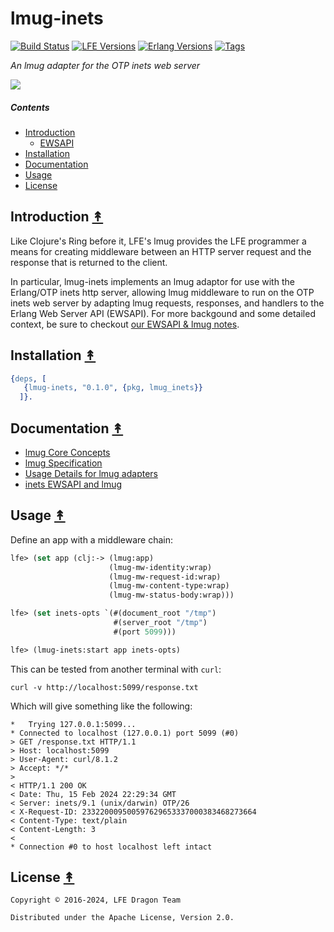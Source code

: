 # lmug-inets

[![Build Status][gh-actions-badge]][gh-actions]
[![LFE Versions][lfe-badge]][lfe]
[![Erlang Versions][erlang-badge]][versions]
[![Tags][github-tags-badge]][github-tags]

*An lmug adapter for the OTP inets web server*

[![][logo]][logo-large]

##### Contents

* [Introduction](#introduction-)
  * [EWSAPI](#ewsapi-)
* [Installation](#installation-)
* [Documentation](#documentation-)
* [Usage](#usage-)
* [License](#license-)


## Introduction [&#x219F;](#contents)

Like Clojure's Ring before it, LFE's lmug provides the LFE programmer a means
for creating middleware between an HTTP server request and the response that
is returned to the client.

In particular, lmug-inets implements an lmug adaptor for use with the
Erlang/OTP inets http server, allowing lmug middleware to run on the OTP inets
web server by adapting lmug requests, responses, and handlers to the Erlang Web
Server API (EWSAPI). For more backgound and some detailed context, be sure to 
checkout [our EWSAPI & lmug notes](./docs/ewsapi.md).

## Installation [&#x219F;](#contents)

```erlang
{deps, [
   {lmug-inets, "0.1.0", {pkg, lmug_inets}}
  ]}.
```

## Documentation [&#x219F;](#contents)

* [lmug Core Concepts](https://github.com/lfe-mug/lmug/blob/main/docs/core-concepts.md)
* [lmug Specification](https://github.com/lfe-mug/lmug/blob/main/docs/lmug-spec.md)
* [Usage Details for lmug adapters](https://github.com/lfe-mug/lmug/blob/main/docs/usage-details.md)
* [inets EWSAPI and lmug](./docs/ewsapi.md)

## Usage [&#x219F;](#contents)

Define an app with a middleware chain:

```lisp
lfe> (set app (clj:-> (lmug:app)
                      (lmug-mw-identity:wrap)
                      (lmug-mw-request-id:wrap)
                      (lmug-mw-content-type:wrap)
                      (lmug-mw-status-body:wrap)))
```

```lisp
lfe> (set inets-opts `(#(document_root "/tmp")
                       #(server_root "/tmp")
                       #(port 5099)))
```

```lisp
lfe> (lmug-inets:start app inets-opts)
```

This can be tested from another terminal with `curl`:

``` shell
curl -v http://localhost:5099/response.txt
```

Which will give something like the following:

``` shell
*   Trying 127.0.0.1:5099...
* Connected to localhost (127.0.0.1) port 5099 (#0)
> GET /response.txt HTTP/1.1
> Host: localhost:5099
> User-Agent: curl/8.1.2
> Accept: */*
>
< HTTP/1.1 200 OK
< Date: Thu, 15 Feb 2024 22:29:34 GMT
< Server: inets/9.1 (unix/darwin) OTP/26
< X-Request-ID: 233220009500597629653337000383468273664
< Content-Type: text/plain
< Content-Length: 3
<
* Connection #0 to host localhost left intact
```

## License [&#x219F;](#contents)

```
Copyright © 2016-2024, LFE Dragon Team

Distributed under the Apache License, Version 2.0.
```

[//]: ---Named-Links---

[logo]: priv/images/lmug-inets.png
[logo-large]: priv/images/lmug-inets-large.png
[gh-actions-badge]: https://github.com/lfe-mug/lmug-inets/workflows/ci%2Fcd/badge.svg
[gh-actions]: https://github.com/lfe-mug/lmug-inets/actions
[lfe]: https://github.com/lfe/lfe
[lfe-badge]: https://img.shields.io/badge/lfe-2.1-blue.svg
[erlang-badge]: https://img.shields.io/badge/erlang-21%20to%2026-blue.svg
[versions]: https://github.com/lfe-mug/lmug-inets/blob/master/.github/workflows/cicd.yml
[github-tags]: https://github.com/lfe-mug/lmug-inets/tags
[github-tags-badge]: https://img.shields.io/github/tag/lfe-mug/lmug-inets.svg
